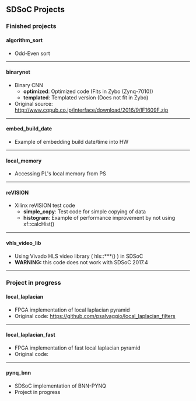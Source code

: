 ## SDSoC Projects


### Finished projects

#### algorithm_sort
  - Odd-Even sort


***
#### binarynet
  - Binary CNN
    - __optimized__: Optimized code (Fits in Zybo (Zynq-7010))
    - __templated__: Templated version (Does not fit in Zybo)
  - Original source: http://www.cqpub.co.jp/interface/download/2016/9/IF1609F.zip


***
#### embed\_build\_date
  - Example of embedding build date/time into HW


***
#### local\_memory
  - Accessing PL's local memory from PS


***
#### reVISION
  - Xilinx reVISION test code
    - __simple\_copy__: Test code for simple copying of data      
    - __histogram__: Example of performance improvement by not using xf::calcHist()
      

***
#### vhls_video_lib
  - Using Vivado HLS video library ( hls::***() ) in SDSoC
  - __WARNING:__ this code does not work with SDSoC 2017.4  


***
### Project in progress

#### local\_laplacian
  - FPGA implementation of local laplacian pyramid
  - Original code: https://github.com/psalvaggio/local_laplacian_filters


***
#### local\_laplacian\_fast
  - FPGA implementation of fast local laplacian pyramid
  - Original code: 


***
#### pynq\_bnn
  - SDSoC implementation of BNN-PYNQ
  - Project in progress
